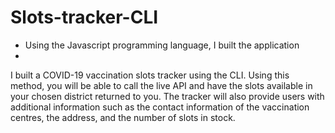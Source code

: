 # Slots-tracker-CLI
* Using the Javascript programming language, I built the application
* 

I built a COVID-19 vaccination slots tracker using the CLI. Using this method, you will be able to call the live API and have the slots available in your chosen district returned to you. The tracker will also provide users with additional information such as the contact information of the vaccination centres, the address, and the number of slots in stock.
